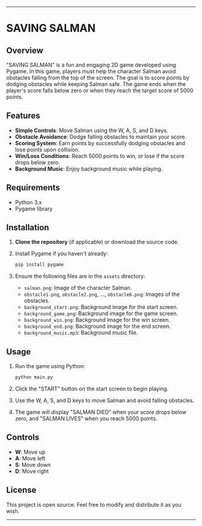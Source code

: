 
---

# SAVING SALMAN

## Overview

"SAVING SALMAN" is a fun and engaging 2D game developed using Pygame. In this game, players must help the character Salman avoid obstacles falling from the top of the screen. The goal is to score points by dodging obstacles while keeping Salman safe. The game ends when the player's score falls below zero or when they reach the target score of 5000 points.

## Features

- **Simple Controls**: Move Salman using the W, A, S, and D keys.
- **Obstacle Avoidance**: Dodge falling obstacles to maintain your score.
- **Scoring System**: Earn points by successfully dodging obstacles and lose points upon collision.
- **Win/Loss Conditions**: Reach 5000 points to win, or lose if the score drops below zero.
- **Background Music**: Enjoy background music while playing.

## Requirements

- Python 3.x
- Pygame library

## Installation

1. **Clone the repository** (if applicable) or download the source code.
2. Install Pygame if you haven't already:

   ```bash
   pip install pygame
   ```

3. Ensure the following files are in the `assets` directory:
   - `salman.png`: Image of the character Salman.
   - `obstacle1.png`, `obstacle2.png`, ..., `obstacle6.png`: Images of the obstacles.
   - `background_start.png`: Background image for the start screen.
   - `background_game.png`: Background image for the game screen.
   - `background_win.png`: Background image for the win screen.
   - `background_end.png`: Background image for the end screen.
   - `background_music.mp3`: Background music file.

## Usage

1. Run the game using Python:

   ```bash
   python main.py
   ```

2. Click the "START" button on the start screen to begin playing.
3. Use the W, A, S, and D keys to move Salman and avoid falling obstacles.
4. The game will display "SALMAN DIED" when your score drops below zero, and "SALMAN LIVES" when you reach 5000 points.

## Controls

- **W**: Move up
- **A**: Move left
- **S**: Move down
- **D**: Move right

## License

This project is open source. Feel free to modify and distribute it as you wish.

---
